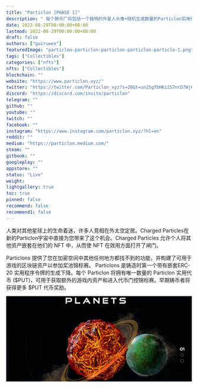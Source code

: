 ```yaml
---
title: "Particlon [PHASE 1]"
description: " 每个铸币厂将包括一个独特的外星人头像+随机生成数量的Particlon实用代币，可用于兑换游戏内武器和其他商品。"
date: 2022-08-29T00:00:00+08:00
lastmod: 2022-08-29T00:00:00+08:00
draft: false
authors: ["guiruwen"]
featuredImage: "particlon-particlon-particlon-particlon-particlo-1.png"
tags: ["Collectibles"]
categories: ["nfts"]
nfts: ["Collectibles"]
blockchain: ""
website: "https://www.particlon.xyz/"
twitter: "https://twitter.com/Particlon_xyz?s=20&t=un2SgfbHKz2S7nrD7Wj6Ag"
discord: "https://discord.com/invite/particlon"
telegram: ""
github: ""
youtube: ""
twitch: ""
facebook: ""
instagram: "https://www.instagram.com/particlon.xyz/?hl=en"
reddit: ""
medium: "https://particlon.medium.com/"
steam: ""
gitbook: ""
googleplay: ""
appstore: ""
status: "Live"
weight: 
lightgallery: true
toc: true
pinned: false
recommend: false
recommend1: false
---
```

 人类对其他星球上的生命着迷，许多人竞相在外太空定居。Charged Particles在新的Particlon宇宙中直接为您带来了这个机会。Charged Particles 允许个人将其他资产嵌套在他们的 NFT 中，从而使 NFT 在效用方面打开了闸门。

Particlons 提供了您在加密空间中其他任何地方都找不到的功能，并构建了可用于游戏的区块链资产以参加奖池锦标赛。
Particlons 是铸造时第一个带有嵌套ERC-20 实用程序令牌的生成下降。每个 Particlon 将拥有唯一数量的 Particlon 实用代币 ($PUT)，可用于获取额外的游戏内资产和进入代币门控锦标赛。早期铸币者将获得更多 $PUT 代币奖励。

![nft](01.png)

